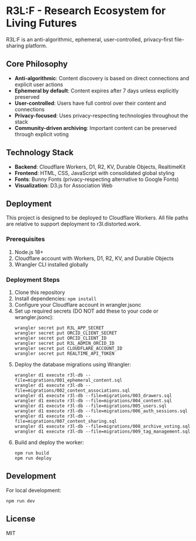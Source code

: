 # R3L:F - Research Ecosystem for Living Futures

R3L:F is an anti-algorithmic, ephemeral, user-controlled, privacy-first file-sharing platform.

## Core Philosophy

- **Anti-algorithmic**: Content discovery is based on direct connections and explicit user actions
- **Ephemeral by default**: Content expires after 7 days unless explicitly preserved
- **User-controlled**: Users have full control over their content and connections
- **Privacy-focused**: Uses privacy-respecting technologies throughout the stack
- **Community-driven archiving**: Important content can be preserved through explicit voting

## Technology Stack

- **Backend**: Cloudflare Workers, D1, R2, KV, Durable Objects, RealtimeKit
- **Frontend**: HTML, CSS, JavaScript with consolidated global styling
- **Fonts**: Bunny Fonts (privacy-respecting alternative to Google Fonts)
- **Visualization**: D3.js for Association Web

## Deployment

This project is designed to be deployed to Cloudflare Workers. All file paths are relative to support deployment to r3l.distorted.work.

### Prerequisites

1. Node.js 18+
2. Cloudflare account with Workers, D1, R2, KV, and Durable Objects
3. Wrangler CLI installed globally

### Deployment Steps

1. Clone this repository
2. Install dependencies: `npm install`
3. Configure your Cloudflare account in wrangler.jsonc
4. Set up required secrets (DO NOT add these to your code or wrangler.jsonc):
   ```
   wrangler secret put R3L_APP_SECRET
   wrangler secret put ORCID_CLIENT_SECRET
   wrangler secret put ORCID_CLIENT_ID
   wrangler secret put R3L_ADMIN_ORCID_ID
   wrangler secret put CLOUDFLARE_ACCOUNT_ID
   wrangler secret put REALTIME_API_TOKEN
   ```
5. Deploy the database migrations using Wrangler:
   ```
   wrangler d1 execute r3l-db --file=migrations/001_ephemeral_content.sql
   wrangler d1 execute r3l-db --file=migrations/002_content_associations.sql
   wrangler d1 execute r3l-db --file=migrations/003_drawers.sql
   wrangler d1 execute r3l-db --file=migrations/004_content.sql
   wrangler d1 execute r3l-db --file=migrations/005_users.sql
   wrangler d1 execute r3l-db --file=migrations/006_auth_sessions.sql
   wrangler d1 execute r3l-db --file=migrations/007_content_sharing.sql
   wrangler d1 execute r3l-db --file=migrations/008_archive_voting.sql
   wrangler d1 execute r3l-db --file=migrations/009_tag_management.sql
   ```
6. Build and deploy the worker:
   ```
   npm run build
   npm run deploy
   ```

## Development

For local development:

```
npm run dev
```

## License

MIT
